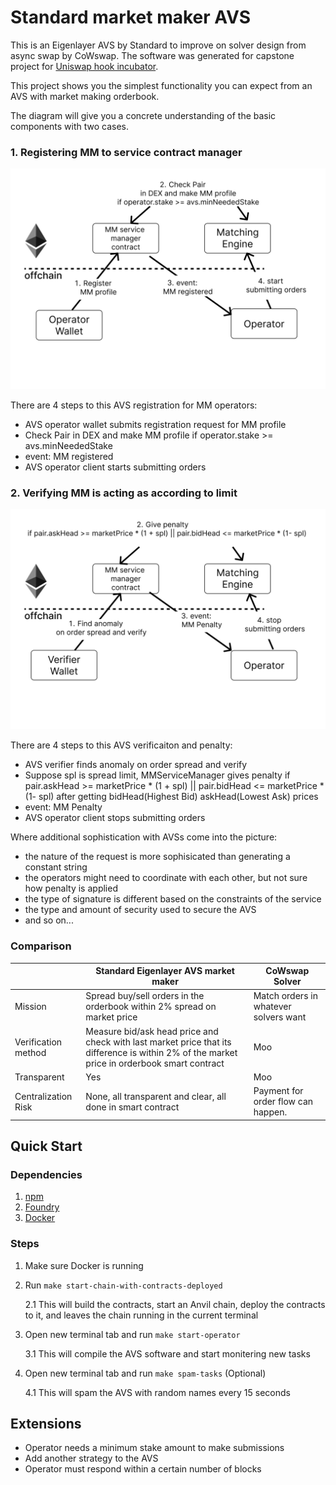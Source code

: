 # Standard market maker AVS


This is an Eigenlayer AVS by Standard to improve on solver design from async swap by CoWswap. The software was generated for capstone project for  [Uniswap hook incubator](https://atrium.academy/uniswap).

This project shows you the simplest functionality you can expect from an AVS with market making orderbook.

The diagram will give you a concrete understanding of the basic components with two cases.

### 1. Registering MM to service contract manager

![mm-registration-png](./assets/mm_registration.png)

There are 4 steps to this AVS registration for MM operators:

- AVS operator wallet submits registration request for MM profile
- Check Pair in DEX and make MM profile if operator.stake >= avs.minNeededStake
- event: MM registered
- AVS operator client starts submitting orders

### 2. Verifying MM is acting as according to limit

![mm-verification-png](./assets/mm_verification.png)

There are 4 steps to this AVS verificaiton and penalty:

- AVS verifier finds anomaly on order spread and verify
- Suppose spl is spread limit, MMServiceManager gives penalty if pair.askHead >= marketPrice * (1 + spl) || pair.bidHead <= marketPrice * (1- spl) after getting bidHead(Highest Bid) askHead(Lowest Ask) prices
- event: MM Penalty
- AVS operator client stops submitting orders


Where additional sophistication with AVSs come into the picture:

- the nature of the request is more sophisicated than generating a constant string
- the operators might need to coordinate with each other, but not sure how penalty is applied 
- the type of signature is different based on the constraints of the service
- the type and amount of security used to secure the AVS
- and so on...

### Comparison

|                     | Standard Eigenlayer AVS market maker                                                                                                         | CoWswap Solver                                       |
| ------------------- | -------------------------------------------------------------------------------------------------------------------------------------------- | ---------------------------------------------------- |
| Mission             | Spread buy/sell orders in the orderbook within 2% spread on market price                                                                     | Match orders in whatever solvers want                |
| Verification method | Measure bid/ask head price and check with last market price that its difference is within 2% of the market price in orderbook smart contract | Moo                                                  |
| Transparent         | Yes                                                                                                                                          | Moo                                                  |
| Centralization Risk | None, all transparent and clear, all done in smart contract                                                                                  | Payment for order flow can happen. |


## Quick Start

### Dependencies

1. [npm](https://docs.npmjs.com/downloading-and-installing-node-js-and-npm)
2. [Foundry](https://getfoundry.sh/)
3. [Docker](https://www.docker.com/get-started/)

### Steps

1. Make sure Docker is running
2. Run `make start-chain-with-contracts-deployed`

   2.1 This will build the contracts, start an Anvil chain, deploy the contracts to it, and leaves the chain running in the current terminal

3. Open new terminal tab and run `make start-operator`

   3.1 This will compile the AVS software and start monitering new tasks

4. Open new terminal tab and run `make spam-tasks` (Optional)

   4.1 This will spam the AVS with random names every 15 seconds

## Extensions

- Operator needs a minimum stake amount to make submissions
- Add another strategy to the AVS
- Operator must respond within a certain number of blocks
